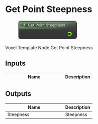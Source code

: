 # Get Point Steepness

<div align="left" data-full-width="false">

<figure><img src="get_point_steepness.png" alt=""><figcaption></figcaption></figure>

</div>

Voxel Template Node Get Point Steepness

## Inputs

<table>
<thead><tr><th width="170">Name</th><th>Description</th></tr></thead>
<tbody>
</tbody>
</table>

## Outputs

<table>
<thead><tr><th width="170">Name</th><th>Description</th></tr></thead>
<tbody>
<tr><td>Steepness</td><td>Steepness</td></tr>
</tbody>
</table>